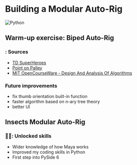 # Building a Modular Auto-Rig
![Python](https://img.shields.io/badge/Python-3776AB.svg?style=for-the-badge&logo=Python&logoColor=white)

## Warm-up exercise: Biped Auto-Rig

### : Sources
- [TD SuperHeroes](https://www.youtube.com/@TDSuperheroes)
- [Point on Palley](https://youtube.com/playlist?list=PLzmRb2HRVMkMOt3kDfUZHbLh7OrhLuTQM)
- [MIT OpenCourseWare - Design And Analysis Of Algorithms](https://ocw.mit.edu/courses/6-046j-design-and-analysis-of-algorithms-spring-2015/)


### Future improvements
- fix thumb orientation built-in function
- faster algorithm based on n-ary tree theory
- better UI

## Insects Modular Auto-Rig


### 👨‍💻: Unlocked skills
- Wider knowledge of how Maya works
- Improved my coding skills in Python
- First step into PySide 6 


